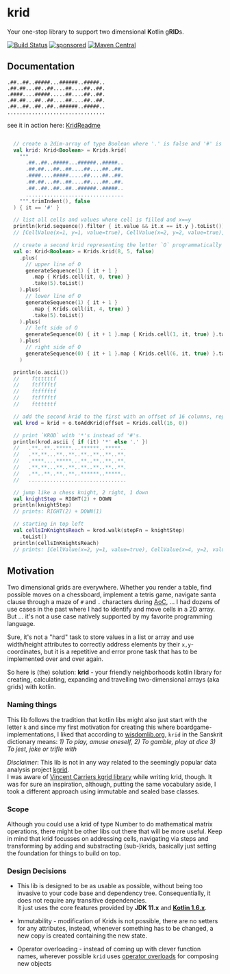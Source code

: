 # krid

Your one-stop library to support two dimensional **K**otlin g**RID**s.

[![Build Status](https://github.com/toolisticon/krid/workflows/Development%20branches/badge.svg)](https://github.com/toolisticon/krid/actions)
[![sponsored](https://img.shields.io/badge/sponsoredBy-Holisticon-RED.svg)](https://holisticon.de/)
[![Maven Central](https://maven-badges.herokuapp.com/maven-central/io.toolisticon.lib/krid/badge.svg)](https://maven-badges.herokuapp.com/maven-central/io.toolisticon.lib/krid)

## Documentation

```ascii
.##..##..#####...######..#####..
.##.##...##..##....##....##..##.
.####....#####.....##....##..##.
.##.##...##..##....##....##..##.
.##..##..##..##..######..#####..
................................
```

see it in action here: [KridReadme](./src/test/kotlin/KridReadme.kt)

```kotlin

  // create a 2dim-array of type Boolean where '.' is false and '#' is true
  val krid: Krid<Boolean> = Krids.krid(
    """
      .##..##..#####...######..#####..
      .##.##...##..##....##....##..##.
      .####....#####.....##....##..##.
      .##.##...##..##....##....##..##.
      .##..##..##..##..######..#####..
      ................................
    """.trimIndent(), false
  ) { it == '#' }

  // list all cells and values where cell is filled and x==y
  println(krid.sequence().filter { it.value && it.x == it.y }.toList())
  // [CellValue(x=1, y=1, value=true), CellValue(x=2, y=2, value=true)]

  // create a second krid representing the letter `O` programmatically
  val o: Krid<Boolean> = Krids.krid(8, 5, false)
    .plus(
      // upper line of O
      generateSequence(1) { it + 1 }
        .map { Krids.cell(it, 0, true) }
        .take(5).toList()
    ).plus(
      // lower line of O
      generateSequence(1) { it + 1 }
        .map { Krids.cell(it, 4, true) }
        .take(5).toList()
    ).plus(
      // left side of O
      generateSequence(0) { it + 1 }.map { Krids.cell(1, it, true) }.take(5).toList()
    ).plus(
      // right side of O
      generateSequence(0) { it + 1 }.map { Krids.cell(6, it, true) }.take(5).toList()
    )

  println(o.ascii())
  //    fttttttf
  //    ftfffftf
  //    ftfffftf
  //    ftfffftf
  //    fttttttf

  // add the second krid to the first with an offset of 16 columns, replacing letter `I`
  val krod = krid + o.toAddKrid(offset = Krids.cell(16, 0))

  // print `KROD` with '*'s instead of '#'s.
  println(krod.ascii { if (it) '*' else '.' })
  //   .**..**..*****...******..*****..
  //   .**.**...**..**..**..**..**..**.
  //   .****....*****...**..**..**..**.
  //   .**.**...**..**..**..**..**..**.
  //   .**..**..**..**..******..*****..
  //   ................................

  // jump like a chess knight, 2 right, 1 down
  val knightStep = RIGHT(2) + DOWN
  println(knightStep)
  // prints: RIGHT(2) + DOWN(1)

  // starting in top left
  val cellsInKnightsReach = krod.walk(stepFn = knightStep)
    .toList()
  println(cellsInKnightsReach)
  // prints: [CellValue(x=2, y=1, value=true), CellValue(x=4, y=2, value=true), CellValue(x=6, y=3, value=false), CellValue(x=8, y=4, value=false), CellValue(x=10, y=5, value=false)]
```



## Motivation

Two dimensional grids are everywhere. Whether you render a table, find possible moves on a chessboard, implement a tetris game, navigate santa clause through a maze of `#` and `.` characters during [AoC](https://adventofcode.com/), ... I had dozens of use cases in the past where I had to identify and move cells in a 2D array. But ... it's not a use case natively  supported by my favorite programming language.

Sure, it's not a "hard" task to store values in a list or array and use width/height attributes to correctly address elements by their `x,y`-coordinates, but it is a repetitive and error prone task that has to be implemented over and over again. 

So here is (the) solution: **krid** - your friendly neighborhoods kotlin library for creating, calculating, expanding and travelling two-dimensional arrays (aka grids) with kotlin.

### Naming things

This lib follows the tradition that kotlin libs might also just start with the letter `k` and since my first motivation for creating this where boardgame-implementations, I liked that according to  [wisdomlib.org](https://www.wisdomlib.org/definition/krid), `krid` in the Sanskrit dictionary means: _1) To play, amuse oneself, 2) To gamble, play at dice 3) To jest, joke or trifle with_ 

_Disclaimer_: This lib is not in any way related to the seemingly popular data analysis project [kgrid](https://github.com/kgrid). 
<br/>I was aware of [Vincent Carriers kgrid library](https://github.com/Vincent-Carrier/kgrid) while writing krid, though. It was for sure an inspiration, although, putting the same vocabulary aside, I took a different approach using immutable and sealed base classes.

### Scope

Although you could use a krid of type Number to do mathematical matrix operations, there might be other libs out there that will be more useful. Keep in mind that krid focusses on addressing cells, navigating via steps and transforming by adding and substracting (sub-)krids, basically just setting the foundation for things to build on top.

### Design Decisions

* This lib is designed to be as usable as possible, without being too invasive to your code base and dependency tree. Consequentially, it does not require any transitive dependencies.<br/>It just uses the core features provided by **JDK 11.x** and **[Kotlin 1.6.x](https://blog.jetbrains.com/kotlin/2021/11/kotlin-1-6-0-is-released/)**.

* Immutability - modification of Krids is not possible, there are no setters for any attributes, instead, whenever something has to be changed, a new copy is created containing the new state.

* Operator overloading - instead of coming up with clever function names, wherever possible `krid` uses [operator overloads](https://kotlinlang.org/docs/operator-overloading.html)  for composing new objects
